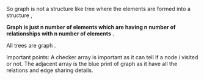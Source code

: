 So graph is not a structure like tree where  the elements are formed  into a structure , 

**Graph is just n number of elements which are having n number of relationships with n number of elements .**

All trees are graph .

Important points:
 A checker array is important as it can tell if a node i visited or not.
 The adjacent array  is the blue print of graph as it have all the relations and edge sharing details.






  
 







